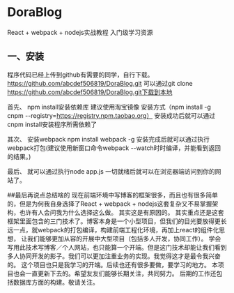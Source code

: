 # DoraBlog
React + webpack + nodejs实战教程
入门级学习资源
## 一、安装
程序代码已经上传到github有需要的同学，自行下载。 https://github.com/abcdef506819/DoraBlog.git
可以通过git clone https://github.com/abcdef506819/DoraBlog.git下载到本地

首先、
npm install安装依赖库
建议使用淘宝镜像
安装方式（npm install -g cnpm --registry=https://registry.npm.taobao.org）
安装成功后就可以通过cnpm install安装程序所需依赖了

其次、
安装webpack
npm install webpack -g
安装完成后就可以通过执行webpack打包(建议使用新窗口命令webpack --watch时时编译，并能看到返回的结果。)

最后、
就可以通过执行node app.js
一切就绪后就可以在浏览器端访问到你的网站了。

##最后再说点总结啥的
现在前端环境中写博客的框架很多，而且也有很多简单的，但是为何我自身选择了React + webpack + nodejs这套复杂又不易掌握架构，也许有人会问我为什么选择这么做。
其实这是有原因的。
其实重点还是这套框架里面包含的三门技术了。博客本身是一个小型项目，但我们的目光要放得更长远一点，就webpack的打包编译，构建前端工程化环境，再加上react的组件化思想，
让我们能够更加从容的开展中大型项目（包括多人开发，协同工作）。
学会写用此技术写博客／个人网站，也只能算一个开端。但是这门技术却能让我们看到多人协同开发的影子。我们可以更加注重业务的实现。我觉得这才是最令我兴奋的。
这个项目也只是我学习的开端。后续也还有很多要做，要学习的地方。
本项目也会一直更新下去的。希望友友们能够长期关注，共同努力。
后期的工作还包括数据库方面的构建。敬请关注。